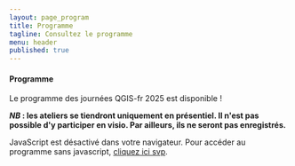 ```yaml
---
layout: page_program
title: Programme
tagline: Consultez le programme
menu: header
published: true
---
```


<!--

Après le succès de l'appel à propositions, participez maintenant au choix du programme des prochaines journées QGIS à Avignon !

👉 Le principe est simple : votez pour les sujets qui vous intéressent le plus jusqu'au 16 février.

📧 Comment ça marche ?

- Vous aurez besoin d'une adresse mail pour voter (celle-ci ne sera pas conservée)
- Par mesure d'équité l'ordre d'affichage des propositions varie d'une URL à l'autre
- Les réponses sont automatiquement envoyées, mais elles peuvent être modifiées tant que la consultation est ouverte !

Le comité de programme compte sur vous 😉

<https://talks.osgeo.org/qgis-french-users-days-2025/p/voting/signup/>

-->

<!---
Comme chaque année, c'est vous qui faites le programme!

Nous attendons avec impatience vos propositions d'interventions pour :

* un atelier pour le mardi 10 juin. D'une durée de 3h, les ateliers sont l'occasion de présenter un module de QGIS, un plugin, un élément de l'écosystème de QGIS (base de données, outil web, en mobilité avec smartphone,...) et de faire manipuler les participants qui viennent généralement avec leur ordinateur. Ils peuvent être adressés à tout type de public (débutant, utilisateur occasionnel, utilisateur confirmé, administrateur, développeur)

* une conférence pour le mercredi 11 juin. D'une durée de 15 min + 10 min de questions/réponses, il s'agit alors d'exposer vos travaux, vos réalisations, vos développements devant un public varié.

Notez que ces conférences seront enregistrées et mises à disposition sur la [chaine YouTube du Groupe utilisateur QGIS-FR](https://www.youtube.com/@qgisfr8230/playlists). Les supports de présentation seront également accessibles sur la page *archives* de ce site.

Nous souhaiterions cette année mettre en avant l'utilisation de QGIS dans le monde de la culture, en résonnance avec "Avignon, terre de culture 2025" : n'hésitez pas à venir échanger sur vos travaux dans ce domaine! Les autres domaines pourront bien sûr être abordés, n'hésitez pas non plus à nous proposer tout autre sujet.

[*Vous pouvez faire vos propositions jusqu'au 19 Janvier 2025*](https://talks.osgeo.org/qgis-french-users-days-2025/submit/SgEYy6/info/) .

Nous comptons sur vous pour permettre aux prochaines rencontres QGIS d'être riches et d'aborder des sujets variés !

#### Inscription

Les inscriptions sont ouvertes [ici](/z25_inscription.html).
--->
#### Programme

Le programme des journées QGIS-fr 2025 est disponible !

**_NB_ : les ateliers se tiendront uniquement en présentiel. Il n'est pas possible d'y participer en visio. Par ailleurs, ils ne seront pas enregistrés.**

<!-- <div style="overflow-x: auto;white-space: nowrap;"> -->
<pretalx-schedule event-url="https://talks.osgeo.org/qgis-french-users-days-2025/" locale="fr" format="grid" style="--pretalx-clr-primary: #3aa57c;max-width: 100%;"></pretalx-schedule>
<noscript>
   <div class="pretalx-widget">
        <div class="pretalx-widget-info-message">
            JavaScript est désactivé dans votre navigateur. Pour accéder au programme sans javascript,
            <a target="_blank" href="https://talks.osgeo.org/qgis-french-users-days-2025/schedule/">cliquez ici svp</a>.
        </div>
    </div>
</noscript>
<!--</div>  -->
